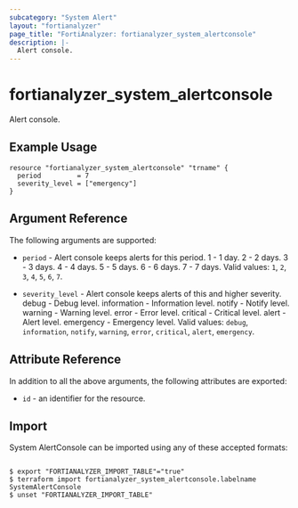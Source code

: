 ```yaml
---
subcategory: "System Alert"
layout: "fortianalyzer"
page_title: "FortiAnalyzer: fortianalyzer_system_alertconsole"
description: |-
  Alert console.
---
```


# fortianalyzer_system_alertconsole
Alert console.

## Example Usage

```hcl
resource "fortianalyzer_system_alertconsole" "trname" {
  period         = 7
  severity_level = ["emergency"]
}
```

## Argument Reference


The following arguments are supported:


* `period` - Alert console keeps alerts for this period. 1 - 1 day. 2 - 2 days. 3 - 3 days. 4 - 4 days. 5 - 5 days. 6 - 6 days. 7 - 7 days. Valid values: `1`, `2`, `3`, `4`, `5`, `6`, `7`.

* `severity_level` - Alert console keeps alerts of this and higher severity. debug - Debug level. information - Information level. notify - Notify level. warning - Warning level. error - Error level. critical - Critical level. alert - Alert level. emergency - Emergency level. Valid values: `debug`, `information`, `notify`, `warning`, `error`, `critical`, `alert`, `emergency`.



## Attribute Reference

In addition to all the above arguments, the following attributes are exported:
* `id` - an identifier for the resource.

## Import

System AlertConsole can be imported using any of these accepted formats:
```

$ export "FORTIANALYZER_IMPORT_TABLE"="true"
$ terraform import fortianalyzer_system_alertconsole.labelname SystemAlertConsole
$ unset "FORTIANALYZER_IMPORT_TABLE"
```

